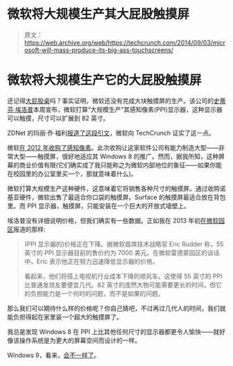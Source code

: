 # 微软将大规模生产其大屁股触摸屏 

> 原文：<https://web.archive.org/web/https://techcrunch.com/2014/09/03/microsoft-will-mass-produce-its-big-ass-touchscreens/>

# 微软将大规模生产它的大屁股触摸屏

还记得[大屁股桌](https://web.archive.org/web/20221006042359/http://www.engadget.com/2007/06/20/microsoft-surface-one-day-your-computer-will-be-a-big-ass-table/)吗？事实证明，微软还没有完成大块触摸屏的生产。该公司的[史蒂芬·埃洛普](https://web.archive.org/web/20221006042359/http://nottheceo.com/)本周宣布，微软打算“大规模生产”其感知像素(PPI)显示器，这种显示器可以触摸，尺寸可以扩展到 82 英寸。

ZDNet 的玛丽·乔·福利[报道了这段引文](https://web.archive.org/web/20221006042359/http://www.zdnet.com/microsoft-gears-up-to-mass-produce-large-screen-touch-displays-7000033257/)，微软向 TechCrunch 证实了这一点。

微软[在 2012 年收购了感知像素](https://web.archive.org/web/20221006042359/http://www.microsoft.com/en-us/news/press/2012/jul12/07-09touchscreenpr.aspx)。此次收购让这家软件公司有能力制造大型——非常大型——触摸屏，很好地适应其 Windows 8 的推广。然而，据我所知，这种屏幕的商业价值有限(它们确实成了我只能称之为微软内部地位的象征——如果你能在校园里的办公室里买一个，那就意味着什么)。

微软打算大规模生产这种硬件，这意味着它将销售各种尺寸的触摸屏。通过收购诺基亚硬件，微软出售了最适合你口袋的触摸屏。Surface 的触摸屏最适合放在背包里。而 PPI 显示器，触摸屏，只能安装在一个巨大的开放式墙壁上。

埃洛普没有详细说明价格，但我们确实有一些数据。正如我在 2013 年初[在微软园区](https://web.archive.org/web/20221006042359/http://thenextweb.com/microsoft/2013/03/08/microsofts-perceptive-pixel-premise-the-future-of-touch-computing-isnt-stuck-in-your-pocket/)报道的那样:

> (PPI 显示器的)价格正在下降。据微软首席技术战略官 Eric Rudder 称，55 英寸的 PPI 显示器目前的售价约为 7000 美元。在微软雷德蒙园区的谈话中，Eric 表示他正在努力迅速降低显示器的价格。
> 
> 看起来，他们将搭上电视机行业成本下降的顺风车。这使得 55 英寸的 PPI 比普通发烧友要便宜几代。82 英寸的庞然大物可能需要更长的时间，但它的负担能力是一个何时的问题，而不是如果的问题。

那么我们可以期待什么样的价格呢？你自己猜吧，不过再过几代人的时间，我们就能负担得起在家里装一个超大的触摸屏了。

我总是发现 Windows 8 在 PPI 上比其他任何尺寸的显示器都更令人愉快——就好像该操作系统是为更大的屏幕空间而设计的一样。

Windows 9，看来，[会不一样了](https://web.archive.org/web/20221006042359/https://beta.techcrunch.com/2014/06/30/microsoft-may-prioritize-the-desktop-in-windows-9/)。